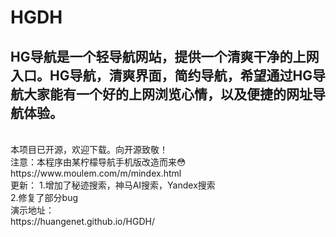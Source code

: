 # HGDH
## HG导航是一个轻导航网站，提供一个清爽干净的上网入口。HG导航，清爽界面，简约导航，希望通过HG导航大家能有一个好的上网浏览心情，以及便捷的网址导航体验。
<br>
本项目已开源，欢迎下载。向开源致敬！
<br>
注意：本程序由某柠檬导航手机版改造而来😳
https://www.moulem.com/m/mindex.html
<br>
更新：
1.增加了秘迹搜索，神马AI搜索，Yandex搜索
<br>
2.修复了部分bug
<br>
演示地址：
<br>
https://huangenet.github.io/HGDH/
